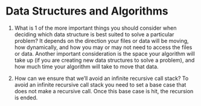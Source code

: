# Data Structures and Algorithms

1. What is 1 of the more important things you should consider when deciding which data structure is best suited to solve a particular problem?
      It depends on the direction your files or data will be moving, how dynamically, and how you may or may not need to access the files or data.
      Another important consideration is the space your algorithm will take up (if you are creating new data structures to solve a problem), and how much time your algorithm will take to move that data.


2. How can we ensure that we’ll avoid an infinite recursive call stack?
      To avoid an infinite recursive call stack you need to set a base case that does not make a recursive call. Once this base case is hit, the recursion is ended.
